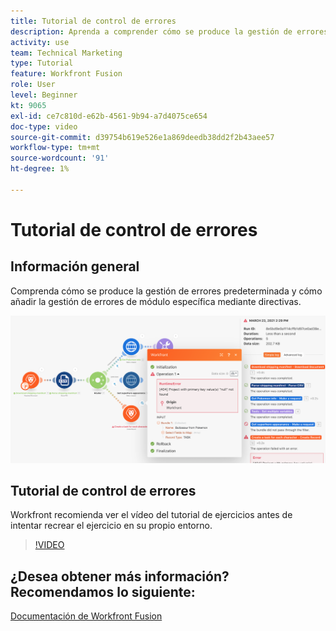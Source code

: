 ```yaml
---
title: Tutorial de control de errores
description: Aprenda a comprender cómo se produce la gestión de errores predeterminada y cómo añadir la gestión de errores de módulo específica mediante directivas en [!DNL Adobe Workfront Fusion].
activity: use
team: Technical Marketing
type: Tutorial
feature: Workfront Fusion
role: User
level: Beginner
kt: 9065
exl-id: ce7c810d-e62b-4561-9b94-a7d4075ce654
doc-type: video
source-git-commit: d39754b619e526e1a869deedb38dd2f2b43aee57
workflow-type: tm+mt
source-wordcount: '91'
ht-degree: 1%

---
```


# Tutorial de control de errores

## Información general

Comprenda cómo se produce la gestión de errores predeterminada y cómo añadir la gestión de errores de módulo específica mediante directivas.

![Imagen de un escenario con control de errores](assets/troubleshooting-and-error-handling-7.png)

## Tutorial de control de errores

Workfront recomienda ver el vídeo del tutorial de ejercicios antes de intentar recrear el ejercicio en su propio entorno.

>[!VIDEO](https://video.tv.adobe.com/v/335306/?quality=12)

## ¿Desea obtener más información? Recomendamos lo siguiente:

[Documentación de Workfront Fusion](https://experienceleague.adobe.com/docs/workfront/using/adobe-workfront-fusion/workfront-fusion-2.html?lang=en)
